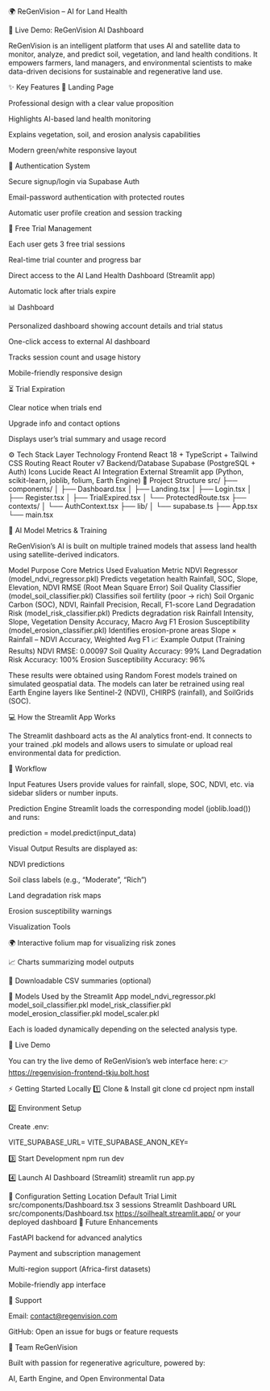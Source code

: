 🌍 ReGenVision – AI for Land Health

🚀 Live Demo: ReGenVision AI Dashboard

ReGenVision is an intelligent platform that uses AI and satellite data to monitor, analyze, and predict soil, vegetation, and land health conditions.
It empowers farmers, land managers, and environmental scientists to make data-driven decisions for sustainable and regenerative land use.

✨ Key Features
🌱 Landing Page

Professional design with a clear value proposition

Highlights AI-based land health monitoring

Explains vegetation, soil, and erosion analysis capabilities

Modern green/white responsive layout

🔐 Authentication System

Secure signup/login via Supabase Auth

Email-password authentication with protected routes

Automatic user profile creation and session tracking

🧭 Free Trial Management

Each user gets 3 free trial sessions

Real-time trial counter and progress bar

Direct access to the AI Land Health Dashboard (Streamlit app)

Automatic lock after trials expire

📊 Dashboard

Personalized dashboard showing account details and trial status

One-click access to external AI dashboard

Tracks session count and usage history

Mobile-friendly responsive design

⏳ Trial Expiration

Clear notice when trials end

Upgrade info and contact options

Displays user’s trial summary and usage record

⚙️ Tech Stack
Layer	Technology
Frontend	React 18 + TypeScript + Tailwind CSS
Routing	React Router v7
Backend/Database	Supabase (PostgreSQL + Auth)
Icons	Lucide React
AI Integration	External Streamlit app (Python, scikit-learn, joblib, folium, Earth Engine)
📂 Project Structure
src/
├── components/
│   ├── Dashboard.tsx
│   ├── Landing.tsx
│   ├── Login.tsx
│   ├── Register.tsx
│   ├── TrialExpired.tsx
│   └── ProtectedRoute.tsx
├── contexts/
│   └── AuthContext.tsx
├── lib/
│   └── supabase.ts
├── App.tsx
└── main.tsx

🧠 AI Model Metrics & Training

ReGenVision’s AI is built on multiple trained models that assess land health using satellite-derived indicators.

Model	Purpose	Core Metrics Used	Evaluation Metric
NDVI Regressor (model_ndvi_regressor.pkl)	Predicts vegetation health	Rainfall, SOC, Slope, Elevation, NDVI	RMSE (Root Mean Square Error)
Soil Quality Classifier (model_soil_classifier.pkl)	Classifies soil fertility (poor → rich)	Soil Organic Carbon (SOC), NDVI, Rainfall	Precision, Recall, F1-score
Land Degradation Risk (model_risk_classifier.pkl)	Predicts degradation risk	Rainfall Intensity, Slope, Vegetation Density	Accuracy, Macro Avg F1
Erosion Susceptibility (model_erosion_classifier.pkl)	Identifies erosion-prone areas	Slope × Rainfall – NDVI	Accuracy, Weighted Avg F1
📈 Example Output (Training Results)
NDVI RMSE: 0.00097
Soil Quality Accuracy: 99%
Land Degradation Risk Accuracy: 100%
Erosion Susceptibility Accuracy: 96%


These results were obtained using Random Forest models trained on simulated geospatial data.
The models can later be retrained using real Earth Engine layers like Sentinel-2 (NDVI), CHIRPS (rainfall), and SoilGrids (SOC).

💻 How the Streamlit App Works

The Streamlit dashboard acts as the AI analytics front-end.
It connects to your trained .pkl models and allows users to simulate or upload real environmental data for prediction.

🧩 Workflow

Input Features
Users provide values for rainfall, slope, SOC, NDVI, etc. via sidebar sliders or number inputs.

Prediction Engine
Streamlit loads the corresponding model (joblib.load()) and runs:

prediction = model.predict(input_data)


Visual Output
Results are displayed as:

NDVI predictions

Soil class labels (e.g., “Moderate”, “Rich”)

Land degradation risk maps

Erosion susceptibility warnings

Visualization Tools

🌍 Interactive folium map for visualizing risk zones

📈 Charts summarizing model outputs

🧾 Downloadable CSV summaries (optional)

🧠 Models Used by the Streamlit App
model_ndvi_regressor.pkl
model_soil_classifier.pkl
model_risk_classifier.pkl
model_erosion_classifier.pkl
model_scaler.pkl


Each is loaded dynamically depending on the selected analysis type.

🔗 Live Demo

You can try the live demo of ReGenVision’s web interface here:
👉 https://regenvision-frontend-tkju.bolt.host

⚡ Getting Started Locally
1️⃣ Clone & Install
git clone <repository-url>
cd project
npm install

2️⃣ Environment Setup

Create .env:

VITE_SUPABASE_URL=<your-supabase-url>
VITE_SUPABASE_ANON_KEY=<your-supabase-anon-key>

3️⃣ Start Development
npm run dev

4️⃣ Launch AI Dashboard (Streamlit)
streamlit run app.py

🧩 Configuration
Setting	Location	Default
Trial Limit	src/components/Dashboard.tsx	3 sessions
Streamlit Dashboard URL	src/components/Dashboard.tsx	https://soilhealt.streamlit.app/ or your deployed dashboard
🚀 Future Enhancements

FastAPI backend for advanced analytics

Payment and subscription management

Multi-region support (Africa-first datasets)

Mobile-friendly app interface

💌 Support

Email: contact@regenvision.com

GitHub: Open an issue for bugs or feature requests

👥 Team ReGenVision

Built with passion for regenerative agriculture, powered by:

AI, Earth Engine, and Open Environmental Data
